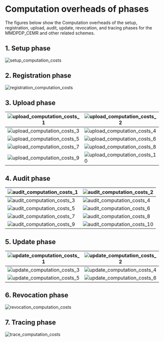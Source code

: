 # Computation overheads of phases
The figures below show the Computation overheads of the setup, registration, upload, audit, update, revocation, and tracing phases for the MMDPDP_CEMR and other related schemes.
## 1. Setup phase  

![setup_computation_costs](https://github.com/user-attachments/assets/2b38267e-1f13-4199-98aa-269e636f431c)

## 2. Registration phase

![registration_computation_costs](https://github.com/user-attachments/assets/7117f36e-8bc6-4264-a258-bc4a4b418ac9)

## 3. Upload phase

| ![upload_computation_costs_1](https://github.com/user-attachments/assets/83f664a7-4d85-4c7e-870a-6e9c3920afb2) | ![upload_computation_costs_2](https://github.com/user-attachments/assets/ed6c37f7-28b0-4269-a25e-dd711b1841fe) |
|-------------------------------------------|-------------------------------------------|
| ![upload_computation_costs_3](https://github.com/user-attachments/assets/86dca129-c587-4e27-9f31-1dbee2aa70d8) | ![upload_computation_costs_4](https://github.com/user-attachments/assets/24212c09-e837-4be2-b904-2f315cc20443) | 
| ![upload_computation_costs_5](https://github.com/user-attachments/assets/bda04beb-97a9-4b8e-9cb8-e3a7f8cccb38) | ![upload_computation_costs_6](https://github.com/user-attachments/assets/fefa300c-04c6-4139-a373-4c832c872c50) | 
| ![upload_computation_costs_7](https://github.com/user-attachments/assets/80be115f-620f-4123-9620-c4e4d8762c7e) | ![upload_computation_costs_8](https://github.com/user-attachments/assets/7bfbb05e-7a4e-432f-bf56-2b20f733cc5f) | 
| ![upload_computation_costs_9](https://github.com/user-attachments/assets/fac0acd7-765f-4bdc-afac-7808f74153f9) | ![upload_computation_costs_10](https://github.com/user-attachments/assets/30ff46b5-79af-41bc-b9e4-491a3b28e7dd) | 

## 4. Audit phase

| ![audit_computation_costs_1](https://github.com/user-attachments/assets/a64c94e0-45b1-4ab8-9502-adeb9ed5a075) | ![audit_computation_costs_2](https://github.com/user-attachments/assets/778ce5da-3242-433c-9974-4434da1a62c6) |
|-------------------------------------------|-------------------------------------------|
| ![audit_computation_costs_3](https://github.com/user-attachments/assets/50872726-0933-411e-9329-34e4e9a009f8) | ![audit_computation_costs_4](https://github.com/user-attachments/assets/b54970fe-dfbb-4945-b699-6c0359a40d36) |
| ![audit_computation_costs_5](https://github.com/user-attachments/assets/c3c1db9b-fcb6-4d90-82cd-b76e6be9bf69) | ![audit_computation_costs_6](https://github.com/user-attachments/assets/1d6e600b-16af-4578-93cb-3ec66cbb7ed3) |
| ![audit_computation_costs_7](https://github.com/user-attachments/assets/26d5e3d4-0efe-42f6-8d78-04c3ca6fa563) | ![audit_computation_costs_8](https://github.com/user-attachments/assets/ef9646f8-8f0a-4d1b-be4c-7e2eb31bf42a) |
| ![audit_computation_costs_9](https://github.com/user-attachments/assets/2bb78107-ac26-4ff8-93fe-9b5ec77e7eea) | ![audit_computation_costs_10](https://github.com/user-attachments/assets/c0fbed50-7dd5-4ede-a970-9d9f7e88acb8) |

## 5. Update phase

| ![update_computation_costs_1](https://github.com/user-attachments/assets/83dee0c8-b2aa-481a-9566-c236b2d10c8b) | ![update_computation_costs_2](https://github.com/user-attachments/assets/d7ade412-73a9-45fe-9586-e6fc5dc30379) |
|-------------------------------------------|-------------------------------------------|
| ![update_computation_costs_3](https://github.com/user-attachments/assets/a7ac5a53-05ce-4dcd-9ed1-5d67d80e7a85) | ![update_computation_costs_4](https://github.com/user-attachments/assets/107c1b1c-027d-4a22-a8b1-d30c2bb41f60) |
| ![update_computation_costs_5](https://github.com/user-attachments/assets/b5543121-d6d6-44cd-8913-e3b31276b475) | ![update_computation_costs_6](https://github.com/user-attachments/assets/05e15af5-7963-4378-8e6c-e49aad4a91e2) |

## 6. Revocation phase

![revocation_computation_costs](https://github.com/user-attachments/assets/2f568cba-e738-4592-a285-aec09da98f7d)

## 7. Tracing phase

![trace_computation_costs](https://github.com/user-attachments/assets/6711c6b4-040c-4288-8785-a226b6fda788)
